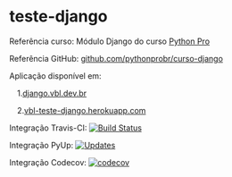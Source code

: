 # teste-django

Referência curso: Módulo Django do curso [Python Pro](https://python.pro.br)

Referência GitHub: [github.com/pythonprobr/curso-django](https://github.com/pythonprobr/curso-django)

Aplicação disponível em:

&emsp;1.[django.vbl.dev.br](https://django.vbl.dev.br/)

&emsp;2.[vbl-teste-django.herokuapp.com](https://vbl-teste-django.herokuapp.com/)

Integração Travis-CI:
    [![Build Status](https://travis-ci.com/victorbaptistalemos/teste-django.svg?branch=main)](https://travis-ci.com/victorbaptistalemos/teste-django)

Integração PyUp:
    [![Updates](https://pyup.io/repos/github/victorbaptistalemos/libpythonpro/shield.svg)](https://pyup.io/repos/github/victorbaptistalemos/teste-django/)

Integração Codecov:
    [![codecov](https://codecov.io/gh/victorbaptistalemos/libpythonpro/branch/main/graph/badge.svg?token=5YMELE1KML)](https://codecov.io/gh/victorbaptistalemos/teste-django)
